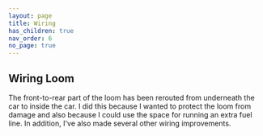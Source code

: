 ```yaml
---
layout: page
title: Wiring
has_children: true
nav_order: 6
no_page: true
---
```

## Wiring Loom
The front-to-rear part of the loom has been rerouted from underneath the car to inside the car. I did this because I wanted to protect the loom from damage and also because I could use the space for running an extra fuel line. In addition, I've also made several other wiring improvements.

